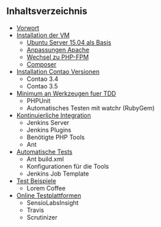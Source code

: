 ## Inhaltsverzeichnis

* [Vorwort](01-vorwort/README.md)
* [Installation der VM](02-installation-vm/README.md)
    * [Ubuntu Server 15.04 als Basis](02-installation-vm/ubuntu_server.md)
    * [Anpassungen Apache](02-installation-vm/anpassungen_apache.md)
    * [Wechsel zu PHP-FPM](02-installation-vm/wechsel_zu_php-fpm.md)
    * [Composer](02-installation-vm/installation_composer.md)
* [Installation Contao Versionen](03-installation-contao/README.md)
    * Contao 3.4
    * Contao 3.5
* [Minimum an Werkzeugen fuer TDD](04-minimum-werkzeuge/README.md)
    * PHPUnit
    * Automatisches Testen mit watchr (RubyGem)
* [Kontinuierliche Integration](05-kontinuierliche-integration/README.md)
    * Jenkins Server
    * Jenkins Plugins
    * Benötigte PHP Tools
    * Ant
* [Automatische Tests](06-automatische-tests/README.md)
    * Ant build.xml
    * Konfigurationen für die Tools
    * Jenkins Job Template
* [Test Beispiele](07-beispiele/README.md)
    * Lorem Coffee
* [Online Testplattformen](10-online-testplattformen/README.md)
    * SensioLabsInsight
    * Travis
    * Scrutinizer
